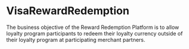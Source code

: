 # VisaRewardRedemption
The business objective of the Reward Redemption Platform is to allow loyalty program participants to redeem their loyalty currency outside of their loyalty program at participating merchant partners.  
